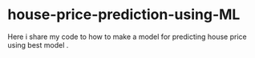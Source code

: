 # house-price-prediction-using-ML
Here i share my code to how to make a model for predicting house price using best model .
